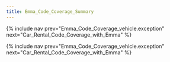 ```yaml
---
title: Emma_Code_Coverage_Summary
---
```

{% include nav prev="Emma_Code_Coverage_vehicle.exception" next="Car_Rental_Code_Coverage_with_Emma" %}



{% include nav prev="Emma_Code_Coverage_vehicle.exception" next="Car_Rental_Code_Coverage_with_Emma" %}
